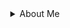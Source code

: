 <div align="center">


<details>
<summary>About Me</summary>
<br><br>
<span>
  <img src="https://img.shields.io/badge/Python-322C2B?style=for-the-badge&logo=python&logoColor=FDDE55"/>
</span>
<span>
  <img src="https://img.shields.io/badge/typescript-322C2B?style=for-the-badge&logo=typescript&logoColor=3178C6"/>
</span>
<span>
  <img src="https://img.shields.io/badge/nodedotjs-322C2B?style=for-the-badge&logo=nodedotjs&logoColor=5FA04E"/>
</span>
<span>
  <img src="https://img.shields.io/badge/html5-322C2B?style=for-the-badge&logo=html5&logoColor=E34F26"/>
</span>
<span>
  <img src="https://img.shields.io/badge/css3-322C2B?style=for-the-badge&logo=css3&logoColor=1572B6"/>
</span>
<span>
  <img src="https://img.shields.io/badge/Java-322C2B?style=for-the-badge&logo=Java&logoColor=C3002F"/>
</span>

</div>
